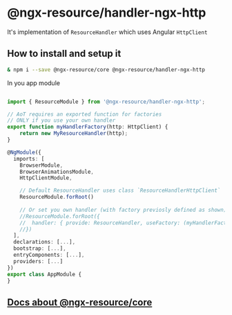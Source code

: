 # @ngx-resource/handler-ngx-http

It's implementation of `ResourceHandler` which uses Angular `HttpClient`

## How to install and setup it
```bash
& npm i --save @ngx-resource/core @ngx-resource/handler-ngx-http
```

In you app module
```typescript

import { ResourceModule } from '@ngx-resource/handler-ngx-http';

// AoT requires an exported function for factories
// ONLY if you use your own handler
export function myHandlerFactory(http: HttpClient) {
    return new MyResourceHandler(http);
}

@NgModule({
  imports: [
    BrowserModule,
    BrowserAnimationsModule,
    HttpClientModule,

    // Default ResourceHandler uses class `ResourceHandlerHttpClient`
    ResourceModule.forRoot()
    
    // Or set you own handler (with factory previosly defined as shown)
    //ResourceModule.forRoot({
    //  handler: { provide: ResourceHandler, useFactory: (myHandlerFactory), deps: [HttpClient] }
    //})
  ],
  declarations: [...],
  bootstrap: [...],
  entryComponents: [...],
  providers: [...]
})
export class AppModule {
}
```

## [Docs about @ngx-resource/core](https://github.com/troyanskiy/ngx-resource-core/blob/master/README.md)
